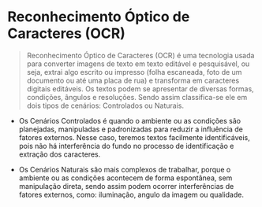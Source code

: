 # Reconhecimento Óptico de Caracteres (OCR)

> Reconhecimento Óptico de Caracteres (OCR) é uma tecnologia usada para converter imagens de texto em texto editável e pesquisável, ou seja, extrai algo escrito ou impresso (folha escaneada, foto de um documento ou até uma placa de rua) e transforma em caracteres digitais editáveis. Os textos podem se apresentar de diversas formas, condições, ângulos e resoluções. Sendo assim classifica-se ele em dois tipos de cenários: Controlados ou Naturais.

- Os Cenários Controlados é quando o ambiente ou as condições são planejadas, manipuladas e padronizadas para reduzir a influência de fatores externos. Nesse caso, teremos textos facilmente identificáveis, pois não há interferência do fundo no processo de identificação e extração dos caracteres.

- Os Cenários Naturais são mais complexos de trabalhar, porque o ambiente ou as condições acontecem de forma espontânea, sem manipulação direta, sendo assim podem ocorrer interferências de fatores externos, como: iluminação, angulo da imagem ou qualidade.
